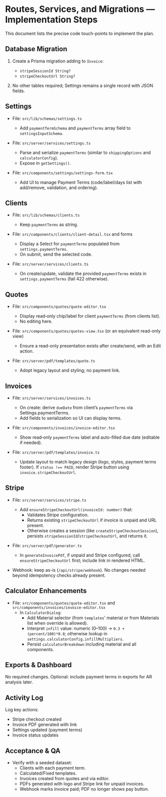 # Routes, Services, and Migrations — Implementation Steps

This document lists the precise code touch-points to implement the plan.

## Database Migration
1) Create a Prisma migration adding to `Invoice`:
   - `stripeSessionId String?`
   - `stripeCheckoutUrl String?`

2) No other tables required; Settings remains a single record with JSON fields.

## Settings
- File: `src/lib/schemas/settings.ts`
  - Add `paymentTermSchema` and `paymentTerms` array field to `settingsInputSchema`.

- File: `src/server/services/settings.ts`
  - Parse and serialize `paymentTerms` (similar to `shippingOptions` and `calculatorConfig`).
  - Expose in `getSettings()`.

- File: `src/components/settings/settings-form.tsx`
  - Add UI to manage Payment Terms (code/label/days list with add/remove, validation, and ordering).

## Clients
- File: `src/lib/schemas/clients.ts`
  - Keep `paymentTerms` as string.

- File: `src/components/clients/client-detail.tsx` and forms
  - Display a Select for `paymentTerms` populated from `settings.paymentTerms`.
  - On submit, send the selected code.

- File: `src/server/services/clients.ts`
  - On create/update, validate the provided `paymentTerms` exists in `settings.paymentTerms` (fail 422 otherwise).

## Quotes
- File: `src/components/quotes/quote-editor.tsx`
  - Display read‑only chip/label for client `paymentTerms` (from clients list).
  - No editing here.

- File: `src/components/quotes/quotes-view.tsx` (or an equivalent read-only view)
  - Ensure a read-only presentation exists after create/send, with an Edit action.

- File: `src/server/pdf/templates/quote.ts`
  - Adopt legacy layout and styling; no payment link.

## Invoices
- File: `src/server/services/invoices.ts`
  - On create: derive `dueDate` from client’s `paymentTerms` via Settings.paymentTerms.
  - Add fields to serialization so UI can display terms.

- File: `src/components/invoices/invoice-editor.tsx`
  - Show read‑only `paymentTerms` label and auto-filled due date (editable if needed).

- File: `src/server/pdf/templates/invoice.ts`
  - Update layout to match legacy design (logo, styles, payment terms footer). If `status !== PAID`, render Stripe button using `invoice.stripeCheckoutUrl`.

## Stripe
- File: `src/server/services/stripe.ts`
  - Add `ensureStripeCheckoutUrl(invoiceId: number)` that:
    - Validates Stripe configuration.
    - Returns existing `stripeCheckoutUrl` if invoice is unpaid and URL present.
    - Otherwise creates a session (like `createStripeCheckoutSession`), persists `stripeSessionId`/`stripeCheckoutUrl`, and returns it.

- File: `src/server/pdf/generator.ts`
  - In `generateInvoicePdf`, if unpaid and Stripe configured, call `ensureStripeCheckoutUrl` first; include link in rendered HTML.

- Webhook: keep as-is (`/api/stripe/webhook`). No changes needed beyond idempotency checks already present.

## Calculator Enhancements
- File: `src/components/quotes/quote-editor.tsx` and `src/components/invoices/invoice-editor.tsx`
  - In `CalculatorDialog`:
    - Add Material selector (from `templates`’ material or from Materials list when override is allowed).
    - Interpret `infill` value: numeric (0–100) → `0.3 + (percent/100)*0.8`; otherwise lookup in `settings.calculatorConfig.infillMultipliers`.
    - Persist `calculatorBreakdown` including material and all components.

## Exports & Dashboard
No required changes. Optional: include payment terms in exports for AR analysis later.

## Activity Log
Log key actions:
- Stripe checkout created
- Invoice PDF generated with link
- Settings updated (payment terms)
- Invoice status updates

## Acceptance & QA
- Verify with a seeded dataset:
  - Clients with each payment term.
  - Calculated/Fixed templates.
  - Invoices created from quotes and via editor.
  - PDFs generated with logo and Stripe link for unpaid invoices.
  - Webhook marks invoice paid; PDF no longer shows pay button.

